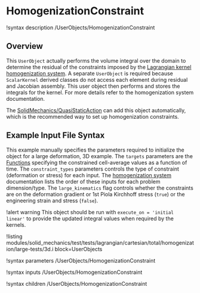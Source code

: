 # HomogenizationConstraint

!syntax description /UserObjects/HomogenizationConstraint

## Overview

This `UserObject` actually performs the volume integral over the domain to determine the
residual of the constraints imposed by the [Lagrangian kernel homogenization system](Homogenization.md).
A separate `UserObject` is required because `ScalarKernel` derived classes do not access each element
during residual and Jacobian assembly.
This user object then performs and stores the integrals for the kernel.
For more details refer to the homogenization system documentation.

The [SolidMechanics/QuasiStaticAction](/Physics/SolidMechanics/QuasiStatic/index.md) can add this object
automatically, which is the recommended way to set up homogenization constraints.

## Example Input File Syntax

This example manually specifies the parameters required to initialize the object for a
large deformation, 3D example.
The `targets` parameters are the [Functions](syntax/Functions/index.md) specifying the constrained
cell-average values as a function of time.
The `constraint_types` parameters controls the type of constraint (deformation or stress) for each input.
The [homogenization system](Homogenization.md) documentation lists the order of these inputs
for each problem dimension/type.
The `large_kinematics` flag controls whether the constraints are on the deformation gradient or
1st Piola Kirchhoff stress (`true`) or the engineering strain and stress (`false`).

!alert warning
This object should be run with `execute_on = 'initial linear'` to provide the
updated integral values when required by the kernels.

!listing modules/solid_mechanics/test/tests/lagrangian/cartesian/total/homogenization/large-tests/3d.i
         block=UserObjects

!syntax parameters /UserObjects/HomogenizationConstraint

!syntax inputs /UserObjects/HomogenizationConstraint

!syntax children /UserObjects/HomogenizationConstraint
